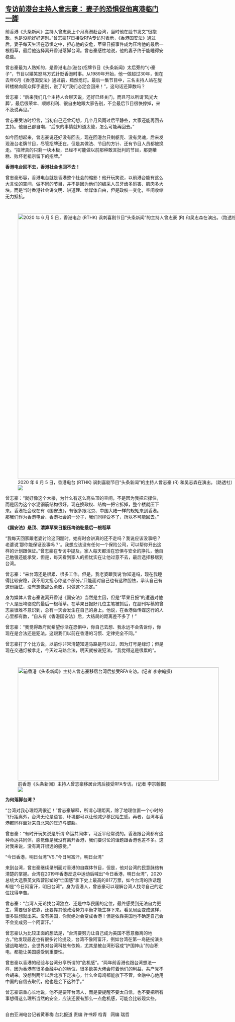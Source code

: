<!--1629211605000-->
[专访前港台主持人曾志豪： 妻子的恐惧促他离港临门一脚](https://www.rfa.org/mandarin/yataibaodao/gangtai/hcm-08172021093759.html)
------

<p>前香港《头条新闻》主持人曾志豪上个月离港赴台湾，当时他在脸书发文“很抱歉，也是没能好好道别。”曾志豪17日接受RFA专访时表示，《香港国安法》通过后，妻子每天生活在恐惧之中，担心他的安危，苹果日报事件成为压垮他的最后一根稻草，最后他选择离开香港落脚台湾。曾志豪感性地说，他的妻子终于能睡得安稳些。</p><p>曾志豪最为人熟知的，是香港电台(港台)招牌节目《头条新闻》太后旁的“小豪子”，节目以嬉笑怒骂方式针贬香港时事。从1989年开始，他一做超过30年，但在去年6月《香港国安法》通过前，黯然熄灯。最后一集节目中，三名主持人站在旋转楼梯向观众挥手道别，说了句“我们必定会回来！”，这句话还算数吗？</p><p>曾志豪：“后来我们几个主持人会聊天说，还好已经关门，而且可以所谓‘风光大葬’，最后很荣幸、顺顺利利、很自由地跟大家告别，不会最后节目很快停掉，来不及说再见。”</p><p>曾志豪受访时坦言，当初自己还曾幻想，几个月风雨过后平静些，大家还能再回去主持。他自己都自嘲，“后来的事情就知道太傻，怎么可能再回去。”</p><p>如今回想起来，曾志豪说还好没有回去，现在回港台只剩躯壳、没有灵魂，后来发现港台老牌节目，尽管招牌还在，但是其做法、节目的方针、还有节目人员都被换走。“招牌真的只剩一块木板，已经不可能做以前那种敢言批判的节目，那更糟糕、败坏老祖宗留下的招牌。”</p><p><strong>香港电台回不去，香港社会也回不去！</strong></p><p>曾志豪形容，香港电台就是香港整个社会的缩影！他开玩笑说，以前港台能有这么大言论的空间，做不同的节目，并不是因为他们的编采人员牙齿多厉害、肌肉多大块。而是当时香港社会讲文明、讲道理、给媒体自由，但是政权一变化，空间收缩无力抵抗。</p><p><br/></p><p><figure class="image-richtext image-inline captioned" style="width:1500px;"><img alt="2020 年 6 月 5 日，香港电台 (RTHK) 讽刺喜剧节目“头条新闻”的主持人曾志豪 (R) 和吴志森在演出。（路透社）" height="844" src="https://www.rfa.org/mandarin/yataibaodao/gangtai/hcm-08172021093759.html/2020-06-05t095334z_2887621_rc2x2h9xdqhx_rtrmadp_3_hongkong-protests-media.jpg/@@images/1b0070b0-57dd-4e60-bc7a-0b53d982597e.jpeg" title="2020-06-05T095334Z_2887621_RC2X2H9XDQHX_RTRMADP_3_HONGKONG-PROTESTS-MEDIA.jpg" width="1500"/><figcaption class="image-caption">2020 年 6 月 5 日，香港电台 (RTHK) 讽刺喜剧节目“头条新闻”的主持人曾志豪 (R) 和吴志森在演出。（路透社）</figcaption><small></small><div id="zoomattribute"><a data-caption="2020 年 6 月 5 日，香港电台 (RTHK) 讽刺喜剧节目“头条新闻”的主持人曾志豪 (R) 和吴志森在演出。（路透社）" data-fancybox="" href="https://www.rfa.org/mandarin/yataibaodao/gangtai/hcm-08172021093759.html/2020-06-05t095334z_2887621_rc2x2h9xdqhx_rtrmadp_3_hongkong-protests-media.jpg" id="single_image" title="2020 年 6 月 5 日，香港电台 (RTHK) 讽刺喜剧节目“头条新闻”的主持人曾志豪 (R) 和吴志森在演出。（路透社）"><img src="/++plone++rfa-resources/img/icon-zoom.png"/></a></div></figure></p><p>曾志豪：“就好像这个大楼，为什么有这么高头顶的空间，不是因为我把它撑住，而是因为这个水泥钢筋结构很好，现在换政权、结构一把它拆掉，整个楼就压下来。香港社会现在有《国安法》，有很多跟北京、中国大陆一样的规矩来到香港。那我们作为香港电台、香港社会的一分子，我们同样受不了，所以不可能回去。”</p><p><strong>《国安法》悬顶、清算苹果日报压垮骆驼最后一根稻草</strong></p><p>“我每天回家跟老婆讨论这问题时，她有时会讲真的还不走吗？我说应该没事吧？ 老婆说’那你能保证没事吗？’。我想应该没有任何一个保险公司，可以帮你开出这样的计划跟保证。”曾志豪在专访中提及，家人每天都活在恐惧与安全的挣扎，他自己勉强还能承受，但是，每天看到家人的担忧实在让他过意不去，最后选择移居到台湾。</p><p>曾志豪：“来台湾还是很累、很多工作。但是，我老婆跟我说‘你知道吗，现在我睡得比较安稳，我不用太担心你这个部分。’只能面对自己也有这种胆怯，承认自己有这份胆怯，没有想像那么勇敢，只做这个决定。”</p><p>身为媒体人曾志豪说离开香港《国安法》当然是主因，但是“苹果日报”的遭遇对他个人是压垮骆驼的最后一根稻草。在苹果日报好几位主笔被抓后，在副刊写稿的曾志豪很难不意识到，总有一天会发生在自己的身上。他说，在香港做传媒这行的人心里都有数，“自从有《香港国安法》后，大结局的距离差不多了！”</p><p>曾志豪：“我觉得政府就希望你活在恐惧中，你自己去想、我永远不会告诉你，你现在是合法还是犯法。这跟我们以前在香港的习惯、定律完全不同。”</p><p>曾志豪打了个比方说，以前你非常清楚知道马路是可以过，因为灯号是绿灯；但是现在交通灯被拿走，今天过马路合法，明天就被说犯法，“我觉得这是很累的”。</p><p><br/></p><p><figure class="image-richtext image-inline captioned" style="width:640px;"><img alt="前香港《头条新闻》主持人曾志豪移居台湾后接受RFA专访。(记者 李宗翰摄)" height="360" src="https://www.rfa.org/mandarin/yataibaodao/gangtai/hcm-08172021093759.html/4e09.jpeg/@@images/d01d6af7-ae3c-4397-a6d2-c5da65b71efe.jpeg" title="三.jpeg" width="640"/><figcaption class="image-caption">前香港《头条新闻》主持人曾志豪移居台湾后接受RFA专访。(记者 李宗翰摄)</figcaption><small></small><div id="zoomattribute"><a data-caption="前香港《头条新闻》主持人曾志豪移居台湾后接受RFA专访。(记者 李宗翰摄)" data-fancybox="" href="https://www.rfa.org/mandarin/yataibaodao/gangtai/hcm-08172021093759.html/4e09.jpeg" id="single_image" title="前香港《头条新闻》主持人曾志豪移居台湾后接受RFA专访。(记者 李宗翰摄)"><img src="/++plone++rfa-resources/img/icon-zoom.png"/></a></div></figure></p><p><strong>为何落脚台湾？</strong></p><p>“台湾对我心理距离很近！”曾志豪解释，所谓心理距离，除了地理位置一个小时的飞行距离外，台湾无论是语言、环境都可以让他减少移民陌生感。再者，台湾与香港都同样面对来自北京的压迫与威胁。</p><p>曾志豪：“有时开玩笑说是所谓‘命运共同体’，习近平经常说的。香港跟台湾都有这种命运共同体，感觉像是我没有离开香港，我们要讨论的话题跟香港也差不多。这对我来说，没有离开很远的感觉。”</p><p>“今日香港，明日台湾”VS.“今日阿富汗，明日台湾”</p><p>来到台湾，曾志豪继续录制面对香港的自媒体节目，但是，他对台湾的民意脉络有清楚的掌握。台湾在2019年香港反送中运动后喊出“今日香港，明日台湾”，2020总统大选蔡英文阵营形塑的“亡国感”拿下史上最高的817万票，如今台湾的热话题却是“今日阿富汗，明日台湾”。身为香港人，曾志豪可以理解台湾人找寻自己的定位找得辛苦。</p><p>曾志豪：“台湾人无论找台湾独立、还是中华民国的定位，最终感受到无法自力更生，需要很多依靠，还要靠其他政治势力平衡才能生存下来。看见局面变成这样，很多联想就出来。没有美国，你就绝对会变成香港！但是依靠美国也不确定自己会不会变成另一个阿富汗。”</p><p>曾志豪认为比较正面的想法是，“台湾要努力让自己成为美国不愿意撤离的地方。”他发现最近也有很多讨论提及，台湾不像阿富汗，例如台湾在第一岛链扮演关键战略地位，全世界对台湾科技有依赖，尤其是被台湾形容成“护国神山”的台积电，都能让美国感受到重要性。</p><p>曾志豪以香港的经验与台湾分享所谓的“危机感”。“两年前香港也跟台湾想法一样，因为香港有很多金融中心的地位，很多欧美大佬会盯着他们的利益，共产党不会胡来。没想到两年以后北京下定决心，什么金母鸡都能放下不管，金融中心他用中国的自信去取代，他也是会下这种手。”</p><p>曾志豪语重心长地说，他不是要吓台湾人，而是要提醒不要太自信，也不要把所有事想得这么理所当然的安全，应该还要有那么一点危机感，可能会比较现实些。</p><p><br/>自由亚洲电台记者黄春梅 台北报道 责编 许书婷 梒青   网编 瑞哲</p>
